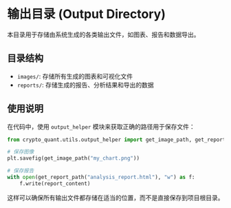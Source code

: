 # 输出目录 (Output Directory)

本目录用于存储由系统生成的各类输出文件，如图表、报告和数据导出。

## 目录结构

- `images/`: 存储所有生成的图表和可视化文件
- `reports/`: 存储生成的报告、分析结果和导出的数据

## 使用说明

在代码中，使用 `output_helper` 模块来获取正确的路径用于保存文件：

```python
from crypto_quant.utils.output_helper import get_image_path, get_report_path

# 保存图像
plt.savefig(get_image_path("my_chart.png"))

# 保存报告
with open(get_report_path("analysis_report.html"), "w") as f:
    f.write(report_content)
```

这样可以确保所有输出文件都存储在适当的位置，而不是直接保存到项目根目录。 